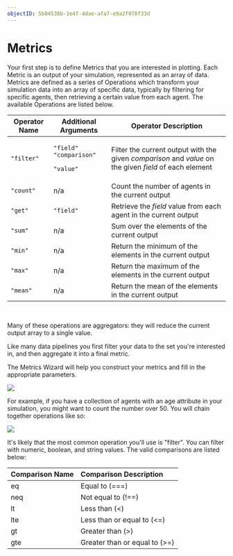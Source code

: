 ```yaml
---
objectID: 5b84538b-1e4f-4dae-afa7-e9a2f978f33d
---
```


# Metrics

Your first step is to define Metrics that you are interested in plotting. Each Metric is an output of your simulation, represented as an array of data. Metrics are defined as a series of Operations which transform your simulation data into an array of specific data, typically by filtering for specific agents, then retrieving a certain value from each agent. The available Operations are listed below.

<table className="docs-table">
  <thead>
    <tr>
      <th className="text-left">Operator Name</th>
      <th className="text-left">Additional Arguments</th>
      <th className="text-left">Operator Description</th>
    </tr>
  </thead>
  <tbody>
    <tr>
      <td className="text-left"><code>&quot;filter&quot;</code>
      </td>
      <td className="text-left">
        <p><code>&quot;field&quot;</code>  <code>&quot;comparison&quot;</code>
        </p>
        <p><code>&quot;value&quot;</code>
        </p>
      </td>
      <td className="text-left">Filter the current output with the given <em>comparison</em> and <em>value</em> on
        the given <em>field</em> of each element</td>
    </tr>
    <tr>
      <td className="text-left"><code>&quot;count&quot;</code>
      </td>
      <td className="text-left">n/a</td>
      <td className="text-left">Count the number of agents in the current output</td>
    </tr>
    <tr>
      <td className="text-left"><code>&quot;get&quot;</code>
      </td>
      <td className="text-left"><code>&quot;field&quot;</code>
      </td>
      <td className="text-left">Retrieve the <em>field</em> value from each agent in the current output</td>
    </tr>
    <tr>
      <td className="text-left"><code>&quot;sum&quot;</code>
      </td>
      <td className="text-left">n/a</td>
      <td className="text-left">Sum over the elements of the current output</td>
    </tr>
    <tr>
      <td className="text-left"><code>&quot;min&quot;</code>
      </td>
      <td className="text-left">n/a</td>
      <td className="text-left">Return the minimum of the elements in the current output</td>
    </tr>
    <tr>
      <td className="text-left"><code>&quot;max&quot;</code>
      </td>
      <td className="text-left">n/a</td>
      <td className="text-left">Return the maximum of the elements in the current output</td>
    </tr>
    <tr>
      <td className="text-left"><code>&quot;mean&quot;</code>
      </td>
      <td className="text-left">n/a</td>
      <td className="text-left">Return the mean of the elements in the current output</td>
    </tr>
  </tbody>
</table>

‌

Many of these operations are aggregators: they will reduce the current output array to a single value.‌

Like many data pipelines you first filter your data to the set you're interested in, and then aggregate it into a final metric.‌

The Metrics Wizard will help you construct your metrics and fill in the appropriate parameters.​‌

![](https://cdn-us1.hash.ai/site/docs/analysis-metrics-1.png)

For example, if you have a collection of agents with an age attribute in your simulation, you might want to count the number over 50. You will chain together operations like so:​‌

![](https://cdn-us1.hash.ai/site/docs/analysis-metrics-2.png)

It's likely that the most common operation you'll use is "filter". You can filter with numeric, boolean, and string values. The valid comparisons are listed below:

| Comparison Name | Comparison Description |
| :--- | :--- |
| eq | Equal to \(===\) |
| neq | Not equal to \(!==\) |
| lt | Less than \(&lt;\) |
| lte | Less than or equal to \(&lt;=\) |
| gt | Greater than \(&gt;\) |
| gte | Greater than or equal to \(&gt;=\) |

